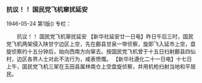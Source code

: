### 抗议！！  国民党飞机窜扰延安

1946-05-24
第1版()
专栏：

　　抗议！！
    国民党飞机窜扰延安
    【新华社延安廿一日电】昨日午后三时，国民党飞机两架侵入陕甘宁边区上空，先在鄜县甘泉一带侦察，旋即飞入延市上空，盘旋侦察约十五分钟后，始向西南方向窜去。按国民党飞机曾于十五日扫射鄜县四仙村，边区各界人士对此不法行为，咸表愤慨。
    【新华社遵化二十一日电】十七日上午，国民党飞机三架在玉田县属林南仓上空盘旋侦察，并用机枪扫射当地和平居民。
